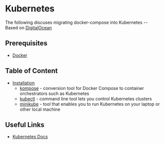 # Kubernetes
The following discuses migrating docker-compose into Kubernetes -- Based on [DigitalOcean](https://www.digitalocean.com/community/tutorials/how-to-migrate-a-docker-compose-workflow-to-kubernetes#:~:text=1%20Prerequisites.%20...%202%20Step%201%20%E2%80%94%20Installing,Database%20Service%20and%20an%20Application%20Init%20Container.%20)

## Prerequisites
* [Docker](../Docker/docker_io_install.sh)

## Table of Content
* [Installation](installation.md) 
  * [kompose](installation.md#kompose) - conversion tool for Docker Compose to container orchestrators such as Kubernetes
  * [kubectl](installation.md#kubectl) - command line tool lets you control Kubernetes clusters
  * [minikube](installation.md#minikube) - tool that enables you to run Kubernetes on your laptop or other local machine

## Useful Links 
* [Kubernetes Docs](https://kubernetes.io/docs/reference/)
